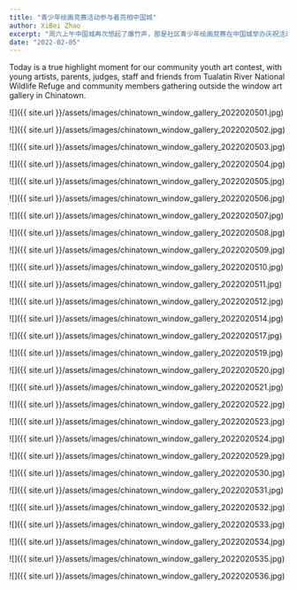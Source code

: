 ```yaml
---
title: "青少年绘画竞赛活动参与者亮相中国城"
author: XiBei Zhao
excerpt: "周六上午中国城再次想起了爆竹声，那是社区青少年绘画竞赛在中国城举办庆祝活动，一共1388响，原本作为春节必不可少的东西，现在变得非常稀罕，希望这串鞭炮能帮助中国城驱邪辞旧迎新年，也宣示了此次活动圆满成功。参加竞赛的学生和家长们，Tualatin River野生动物保护区的工作人员和志愿者，和竞赛评委参加了这个非正式的庆祝仪式，KOIN TV也特意赶过来采访获奖同学，在当晚播出的时候大大宣传了一下这个橱窗。"
date: "2022-02-05"
---
```


Today is a true highlight moment for our community youth art contest, with young artists, parents, judges, staff and friends from Tualatin River National Wildlife Refuge and community members gathering outside the window art gallery in Chinatown.

![]({{ site.url }}/assets/images/chinatown_window_gallery_2022020501.jpg)

![]({{ site.url }}/assets/images/chinatown_window_gallery_2022020502.jpg)

![]({{ site.url }}/assets/images/chinatown_window_gallery_2022020503.jpg)

![]({{ site.url }}/assets/images/chinatown_window_gallery_2022020504.jpg)

![]({{ site.url }}/assets/images/chinatown_window_gallery_2022020505.jpg)

![]({{ site.url }}/assets/images/chinatown_window_gallery_2022020506.jpg)

![]({{ site.url }}/assets/images/chinatown_window_gallery_2022020507.jpg)

![]({{ site.url }}/assets/images/chinatown_window_gallery_2022020508.jpg)

![]({{ site.url }}/assets/images/chinatown_window_gallery_2022020509.jpg)

![]({{ site.url }}/assets/images/chinatown_window_gallery_2022020510.jpg)

![]({{ site.url }}/assets/images/chinatown_window_gallery_2022020511.jpg)

![]({{ site.url }}/assets/images/chinatown_window_gallery_2022020512.jpg)

![]({{ site.url }}/assets/images/chinatown_window_gallery_2022020514.jpg)

![]({{ site.url }}/assets/images/chinatown_window_gallery_2022020517.jpg)

![]({{ site.url }}/assets/images/chinatown_window_gallery_2022020519.jpg)

![]({{ site.url }}/assets/images/chinatown_window_gallery_2022020520.jpg)

![]({{ site.url }}/assets/images/chinatown_window_gallery_2022020521.jpg)

![]({{ site.url }}/assets/images/chinatown_window_gallery_2022020522.jpg)

![]({{ site.url }}/assets/images/chinatown_window_gallery_2022020523.jpg)

![]({{ site.url }}/assets/images/chinatown_window_gallery_2022020524.jpg)

![]({{ site.url }}/assets/images/chinatown_window_gallery_2022020529.jpg)

![]({{ site.url }}/assets/images/chinatown_window_gallery_2022020530.jpg)

![]({{ site.url }}/assets/images/chinatown_window_gallery_2022020531.jpg)

![]({{ site.url }}/assets/images/chinatown_window_gallery_2022020532.jpg)

![]({{ site.url }}/assets/images/chinatown_window_gallery_2022020533.jpg)

![]({{ site.url }}/assets/images/chinatown_window_gallery_2022020534.jpg)

![]({{ site.url }}/assets/images/chinatown_window_gallery_2022020535.jpg)

![]({{ site.url }}/assets/images/chinatown_window_gallery_2022020536.jpg)
